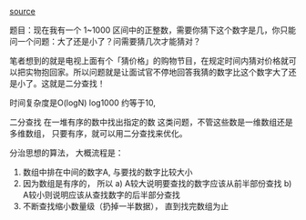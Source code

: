 [source](https://juejin.im/book/5a8f9ddcf265da4e9f6fb959/section/5a8f9fcb6fb9a063417b3f9e#heading-10)


题目：现在我有一个 1~1000 区间中的正整数，需要你猜下这个数字是几，你只能问一个问题：大了还是小了？问需要猜几次才能猜对？

笔者想到的就是电视上面有个「猜价格」的购物节目，在规定时间内猜对价格就可以把实物抱回家。所以问题就是让面试官不停地回答我猜的数字比这个数字大了还是小了。这就是二分查找！

时间复杂度是O(logN)  log1000 约等于10, 

二分查找
在一堆有序的数中找出指定的数 这类问题，不管这些数是一维数组还是多维数组， 只要有序，就可以用二分查找来优化。 

分治思想的算法， 大概流程是：

1. 数组中排在中间的数字A, 与要找的数字比较大小
2. 因为数组是有序的， 所以
  a) A较大说明要查找的数字应该从前半部份查找
  b) A较小则说明应该从查找数字的后半部分查找
3. 不断查找缩小数量级（扔掉一半数据）， 直到找完数组为止
